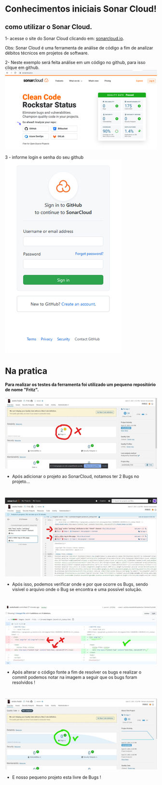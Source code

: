 # Conhecimentos iniciais Sonar Cloud!

## como utilizar o Sonar Cloud. 

1- acesse o site do Sonar Cloud clicando em: [sonarcloud.io](https://sonarcloud.io/).

Obs: Sonar Cloud é uma ferramenta de análise de código a fim de analizar débitos técnicos em projetos de software. 

2- Neste exemplo será feita análise em um código no github, para isso clique em github.  
![](images/sonar1.png)

3 - informe login e senha do seu github
<br>
![](images/login_git.png)



# Na pratica
#### <p> Para realizar os testes da ferramenta foi utilizado um pequeno repositório de nome "Fritz".</p>

![](imagens/1.jpg)

- Após adicionar o projeto ao SonarCloud, notamos ter 2 Bugs no projeto...
<br>

![](imagens/2.jpg)

- Após isso, podemos verificar onde e por que ocorre os Bugs, sendo visível o arquivo onde o Bug se encontra e uma possível solução.

<br>

![](imagens/3.jpg)

- Após alterar o código fonte a fim de resolver os bugs e realizar o commit podemos notar na imagem a seguir que os bugs foram resolvidos !

<br>

![](imagens/4.jpg)

- E nosso pequeno projeto esta livre de Bugs !

<br>
